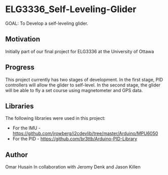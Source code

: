 # ELG3336_Self-Leveling-Glider
GOAL: To Develop a self-leveling glider. 

## Motivation
Initially part of our final project for ELG3336 at the University of Ottawa

## Progress
This project currently has two stages of development. In the first stage, PID controllers will allow the glider to self-level. In the second stage, the glider will be able to fly a set course using magnetometer and GPS data.

## Libraries
The following libraries were used in this project:
* For the IMU - https://github.com/jrowberg/i2cdevlib/tree/master/Arduino/MPU6050
* For the PID - https://github.com/br3ttb/Arduino-PID-Library

## Author
Omar Husain
In collaboration with Jeromy Denk and Jason Killen
